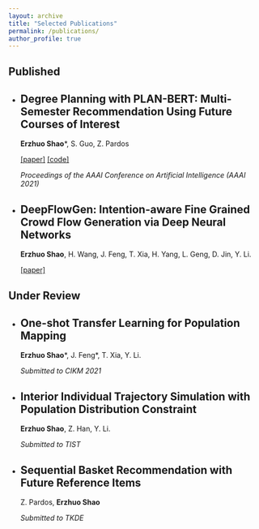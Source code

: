 ```yaml
---
layout: archive
title: "Selected Publications"
permalink: /publications/
author_profile: true
---
```



## Published

- ## Degree Planning with PLAN-BERT: Multi-Semester Recommendation Using Future Courses of Interest

  **Erzhuo Shao***, S. Guo, Z. Pardos

  [[paper]](https://ojs.aaai.org/index.php/AAAI/article/view/17751) [[code]](https://github.com/CAHLR/plan-bert-aaai)

  *Proceedings of the AAAI Conference on Artificial Intelligence (AAAI 2021)*



- ## DeepFlowGen: Intention-aware Fine Grained Crowd Flow Generation via Deep Neural Networks

  **Erzhuo Shao**, H. Wang, J. Feng, T. Xia, H. Yang, L. Geng, D. Jin, Y. Li.

  [[paper]](https://ieeexplore.ieee.org/document/9416248)



## Under Review

- ## One-shot Transfer Learning for Population Mapping

  **Erzhuo Shao***, J. Feng*, T. Xia, Y. Li.

  *Submitted to CIKM 2021*



- ## Interior Individual Trajectory Simulation with Population Distribution Constraint

  **Erzhuo Shao**, Z. Han, Y. Li.

  *Submitted to TIST*

  

- ## Sequential Basket Recommendation with Future Reference Items

  Z. Pardos, **Erzhuo Shao**

  *Submitted to TKDE*
